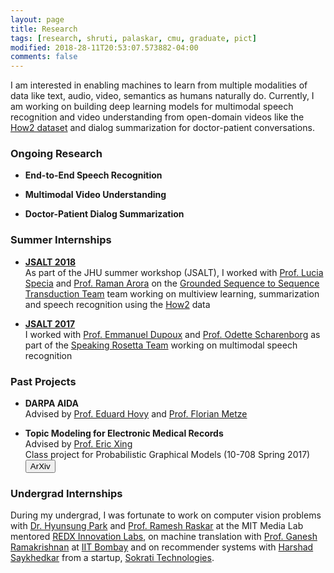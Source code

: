 ```yaml
---
layout: page
title: Research
tags: [research, shruti, palaskar, cmu, graduate, pict]
modified: 2018-28-11T20:53:07.573882-04:00
comments: false
---
```


I am interested in enabling machines to learn from multiple modalities of data like text, audio, video, semantics as humans naturally do. Currently, I am working on building deep learning models for multimodal speech recognition and video understanding from open-domain videos like the [How2 dataset](https://github.com/srvk/how2-dataset) and dialog summarization for doctor-patient conversations.

### Ongoing Research

* **End-to-End Speech Recognition**

* **Multimodal Video Understanding**

* **Doctor-Patient Dialog Summarization**

  

### Summer Internships

* **[JSALT 2018](https://www.clsp.jhu.edu/workshops/18-workshop/)**  
As part of the JHU summer workshop (JSALT), I worked with [Prof. Lucia Specia](https://staffwww.dcs.shef.ac.uk/people/L.Specia/) and [Prof. Raman Arora](http://www.cs.jhu.edu/~raman/Home.html) on the [Grounded Sequence to Sequence Transduction Team](https://www.clsp.jhu.edu/workshops/18-workshop/grounded-sequence-sequence-transduction/) team working on multiview learning, summarization and speech recognition using the [How2](https://github.com/srvk/how2-dataset) data

* **[JSALT 2017](https://www.lti.cs.cmu.edu/2017-jelinek-workshop)**   
I worked with [Prof. Emmanuel Dupoux](http://www.lscp.net/persons/dupoux/) and [Prof. Odette Scharenborg](https://scholar.google.nl/citations?2user=hyz2eHkAAAAJ&hl=nl) as part of the [Speaking Rosetta Team](http://129.199.81.135/cmuworkshop/) working on multimodal speech recognition

### Past Projects

* **DARPA AIDA**  
Advised by [Prof. Eduard Hovy](https://www.cs.cmu.edu/~hovy/) and [Prof. Florian Metze](http://www.cs.cmu.edu/~fmetze/interACT/Home.html)


* **Topic Modeling for Electronic Medical Records**  
Advised by [Prof. Eric Xing](http://www.cs.cmu.edu/~epxing/)  
Class project for Probabilistic Graphical Models (10-708 Spring 2017)  
[<button type="button" class="btn btn-info">ArXiv</button>](https://arxiv.org/pdf/1709.02842.pdf)

### Undergrad Internships

During my undergrad, I was fortunate to work on computer vision problems with [Dr. Hyunsung Park](https://sites.google.com/site/hyunsung/) and [Prof. Ramesh Raskar](http://web.media.mit.edu/~raskar/) at the MIT Media Lab mentored [REDX Innovation Labs](http://redx.io), on machine translation with [Prof. Ganesh Ramakrishnan](https://www.cse.iitb.ac.in/~ganesh/) at [IIT Bombay](https://www.cse.iitb.ac.in) and on recommender systems with [Harshad Saykhedkar](https://www.linkedin.com/in/harshadss/?originalSubdomain=in) from a startup, [Sokrati Technologies](https://sokrati.com).

